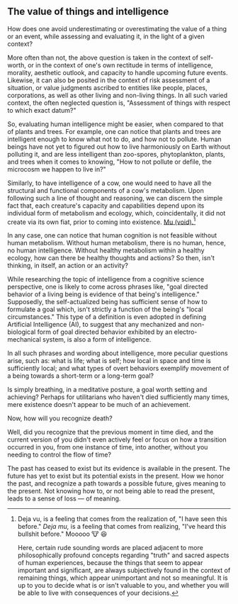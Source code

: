 ## The value of things and intelligence 

How does one avoid underestimating or overestimating the value of a thing or an event, while assessing and evaluating it, in the light of a given context? 

More often than not, the above question is taken in the context of self-worth, or in the context of one's own rectitude in terms of intelligence, morality, aesthetic outlook, and capacity to handle upcoming future events. Likewise, it can also be posited in the context of risk assessment of a situation, or value judgments ascribed to entities like people, places, corporations, as well as other living and non-living things. In all such varied context, the often neglected question is, "Assessment of things with respect to which exact datum?" 

So, evaluating human intelligence might be easier, when compared to that of plants and trees. For example, one can notice that plants and trees are intelligent enough to know what not to do, and how not to pollute. Human beings have not yet to figured out how to live harmoniously on Earth without polluting it, and are less intelligent than zoo-spores, phytoplankton, plants, and trees when it comes to knowing, "How to not pollute or defile, the microcosm we happen to live in?"

Similarly, to have intelligence of a cow, one would need to have all the structural and functional components of a cow's metabolism. Upon following such a line of thought and reasoning, we can discern the simple fact that, each creature's capacity and capabilities depend upon its individual form of metabolism and ecology, which, coincidentally, it did not create via its own fiat, prior to coming into existence. [Mu (void).](https://en.wikipedia.org/wiki/Mu_(negative)#Non-dualistic_meaning)[^1] 

In any case, one can notice that human cognition is not feasible without human metabolism. Without human metabolism, there is no human, hence, no human intelligence. Without healthy metabolism within a healthy ecology, how can there be healthy thoughts and actions? So then, isn't thinking, in itself, an action or an activity? 

While researching the topic of intelligence from a cognitive science perspective, one is likely to come across phrases like, "goal directed behavior of a living being is evidence of that being's intelligence." Supposedly, the self-actualized being has sufficient sense of how to formulate a goal which, isn't strictly a function of the being's "local circumstances." This type of a definition is even adopted in defining Artificial Intelligence (AI), to suggest that any mechanized and non-biological form of goal directed behavior exhibited by an electro-mechanical system, is also a form of intelligence. 

In all such phrases and wording about intelligence, more peculiar questions arise, such as: what is life; what is self; how local in space and time is sufficiently local; and what types of overt behaviors exemplify movement of a being towards a short-term or a long-term goal? 

Is simply breathing, in a meditative posture, a goal worth setting and achieving? Perhaps for utilitarians who haven't died sufficiently many times, mere existence doesn't appear to be much of an achievement. 

Now, how will you recognize death? 

Well, did you recognize that the previous moment in time died, and the current version of you didn't even actively feel or focus on how a transition occurred in you, from one instance of time, into another, without you needing to control the flow of time? 

The past has ceased to exist but its evidence is available in the present. The future has yet to exist but its potential exists in the present. How we honor the past, and recognize a path towards a possible future, gives meaning to the present. Not knowing how to, or not being able to read the present, leads to a sense of loss — of meaning. 

[^1]: Deja vu, is a feeling that comes from the realization of, "I have seen this before." *Deja mu,* is a feeling that comes from realizing, "I've heard this bullshit before." Mooooo :cow: :laughing: 
    
    Here, certain rude sounding words are placed adjacent to more philosophically profound concepts regarding "truth" and sacred aspects of human experiences, because the things that seem to appear important and significant, are always subjectively found in the context of remaining things, which appear unimportant and not so meaningful. It is up to you to decide what is or isn't valuable to you, and whether you will be able to live with consequences of your decisions.   